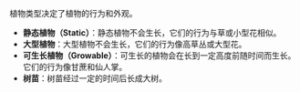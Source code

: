 植物类型决定了植物的行为和外观。

- **静态植物（Static）**：静态植物不会生长，它们的行为与草或小型花相似。
- **大型植物**：大型植物不会生长，它们的行为像高草丛或大型花。
- **可生长植物（Growable）**：可生长的植物会在长到一定高度前随时间而生长。它们的行为像甘蔗和仙人掌。
- **树苗**：树苗经过一定的时间后长成大树。
